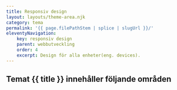 ```yaml
---
title: Responsiv design
layout: layouts/theme-area.njk
category: tema
permalink: '{{ page.filePathStem | splice | slugUrl }}/'
eleventyNavigation:
    key: responsiv design
    parent: webbutveckling
    order: 4
    excerpt: Design för alla enheter(eng. devices).
---
```


## Temat {{ title }} innehåller följande områden
